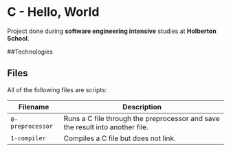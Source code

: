 # C - Hello, World
Project done during **software engineering intensive** studies at **Holberton School**.
 
##Technologies

## Files
All of the following files are scripts:

|Filename| Description|
| --- | --- |
|`0-preprocessor`| Runs a C file through the preprocessor and save the result into another file.|
|`1-compiler`|Compiles a C file but does not link.|
